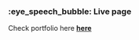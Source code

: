 <h3>:eye_speech_bubble: Live page</h3>

Check portfolio here <a href="https://paganjin.github.io/portfolio/"><strong>here</strong></a>